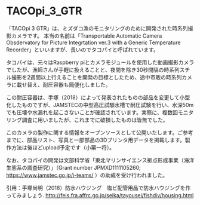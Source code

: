 # TACOpi_3_GTR
「TACOpi 3 GTR」は、ミズダコ漁のモニタリングのために開発された時系列撮影カメラです。
本当の名前は「Transportable Automatic Camera Obsdervatory for Picture Integrtation ver.3 with a Generic Temperature Recorder」といいますが、長いのでタコパイと呼ばれています。

タコパイは、元々はRaspberry piとカメラモジュールを使用した動画撮影カメラでしたが、漁師さんが手軽に扱えることと、夜間を除き30秒間隔の時系列スチル撮影を2週間以上行えることを開発の目標としたため、途中市販の時系列カメラに載せ替え、耐圧容器も簡便化しました。

この耐圧容器は、手塚（2018）によって発表されたものの部品を変更して小型化したものですが、JAMSTECの中型高圧試験水槽で耐圧試験を行い、水深50mでも圧壊や水漏れを起こさないことが確認されています。実際に、複数回モニタリング調査に用いましたが、これまでに破損したものは皆無でした。

このカメラの製作に関する情報をオープンソースとして公開いたします。ご参考までに、部品リスト、写真と一部部品の3Dプリンタ用データを掲載します。製作方法は後ほどupload予定です（小栗一将）。

なお、タコパイの開発は文部科学省「東北マリンサイエンス拠点形成事業（海洋生態系の調査研究）」（Grant number JPMXD1111105260; https://www.jamstec.go.jp/i-teams/ ）の助成を受け行われました。

引用：手塚尚明（2018）防水ハウジング　塩ビ配管用品で防水ハウジングを作ってみましょう. http://feis.fra.affrc.go.jp/seika/tayousei/fishdiv/housing.html
